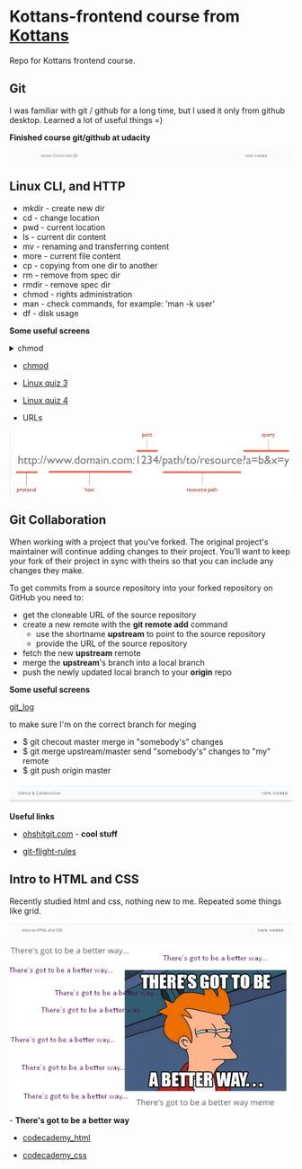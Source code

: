 # Kottans-frontend course from [Kottans](https://kottans.org/)
Repo for Kottans frontend course.

## Git

I was familiar with git / github for a long time, but I used it only from github desktop. Learned a lot of useful things =)


**Finished course git/github at udacity**

![](images/git_udacity.png)


## Linux CLI, and HTTP

* mkdir - create new dir 
* cd - change location
* pwd - current location
* ls - current dir content
* mv - renaming and transferring content
* more - current file content
* cp - copying from one dir to another
* rm - remove from spec dir
* rmdir - remove spec dir
* chmod - rights administration
* man - check commands, for example: 'man -k user' 
* df - disk usage

**Some useful screens**

<details><summary>chmod</summary>
<p>

![Screenshot-image-link](task_linux_cli/linux.png)

</p>
</details>

* [chmod](https://github.com/Vas-P/kottans-frontend/blob/main/task_linux_cli/linux.png)

* [Linux quiz 3](https://github.com/Vas-P/kottans-frontend/blob/main/task_linux_cli/quiz3-linux.png)

* [Linux quiz 4](https://github.com/Vas-P/kottans-frontend/blob/main/task_linux_cli/quiz4-linux.png)

* URLs

![](task_linux_cli/URLs.png)

## Git Collaboration

When working with a project that you've forked. The original project's maintainer will continue adding changes to their project. You'll want to keep your fork of their project in sync with theirs so that you can include any changes they make.

To get commits from a source repository into your forked repository on GitHub you need to:

* get the cloneable URL of the source repository
* create a new remote with the **git remote add** command
	* use the shortname **upstream** to point to the source repository
	* provide the URL of the source repository
* fetch the new **upstream** remote
* merge the **upstream**'s branch into a local branch
* push the newly updated local branch to your **origin** repo

**Some useful screens**

[git_log](https://github.com/Vas-P/kottans-frontend/blob/main/task_git_collaboration/git_log.png)

to make sure I'm on the correct branch for meging
* $ git checout master
merge in "somebody's" changes
* $ git merge upstream/master
send "somebody's" changes to "my" remote
* $ git push origin master

![](task_git_collaboration/github_coll.png)

**Useful links**

* [ohshitgit.com](https://ohshitgit.com) - **cool stuff**

* [git-flight-rules](https://github.com/k88hudson/git-flight-rules)

## Intro to HTML and CSS

Recently studied html and css, nothing new to me. Repeated some things like grid.

![](task_html_css_intro/html_css_intro.png)

![](task_html_css_intro/There's_got_to_be_a_better_way.png) - **There's got to be a better way**

* [codecademy_html](https://github.com/Vas-P/kottans-frontend/blob/main/task_html_css_intro/codecademy_html.png)

* [codecademy_css](https://github.com/Vas-P/kottans-frontend/blob/main/task_html_css_intro/codecademy_css.png)



